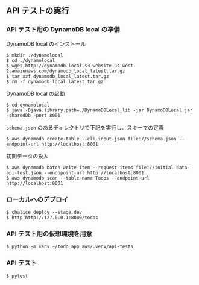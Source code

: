 ## API テストの実行
### API テスト用の DynamoDB local の準備
DynamoDB local のインストール
```
$ mkdir ./dynamolocal
$ cd ./dynamolocal
$ wget http://dynamodb-local.s3-website-us-west-2.amazonaws.com/dynamodb_local_latest.tar.gz
$ tar xzf dynamodb_local_latest.tar.gz
$ rm -f dynamodb_local_latest.tar.gz 
```
DynamoDB local の起動
```
$ cd dynamolocal
$ java -Djava.library.path=./DynamoDBLocal_lib -jar DynamoDBLocal.jar -sharedDb -port 8001
```
`schema.json` のあるディレクトリで下記を実行し、スキーマの定義
```
$ aws dynamodb create-table --cli-input-json file://schema.json --endpoint-url http://localhost:8001
```
初期データの投入
```
$ aws dynamodb batch-write-item --request-items file://initial-data-api-test.json --endopoint-url http://localhost:8001
$ aws dynamodb scan --table-name Todos --endpoint-url http://localhost:8001
```

### ローカルへのデプロイ
```
$ chalice deploy --stage dev
$ http http://127.0.0.1:8000/todos
```
### API テスト用の仮想環境を用意
```
$ python -m venv ~/todo_app_aws/.venv/api-tests
```

### API テスト
```
$ pytest 
```

